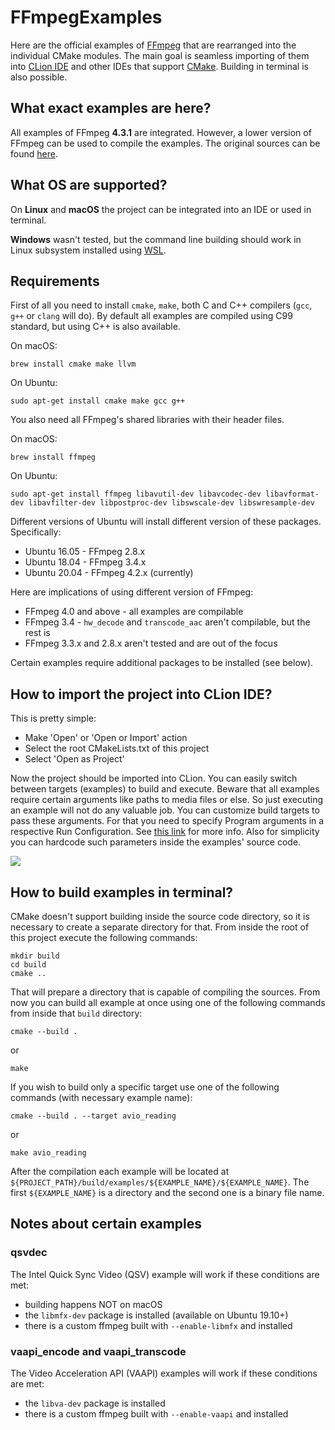 # FFmpegExamples

Here are the official examples of [FFmpeg](http://ffmpeg.org) that are rearranged into the individual CMake modules. The main goal is seamless importing of them into [CLion IDE](https://www.jetbrains.com/clion) and other IDEs that support [CMake](https://cmake.org/). Building in terminal is also possible. 

## What exact examples are here?

All examples of FFmpeg **4.3.1** are integrated. However, a lower version of FFmpeg can be used to compile the examples.
The original sources can be found [here](https://git.ffmpeg.org/gitweb/ffmpeg.git/tree/6b6b9e593dd4d3aaf75f48d40a13ef03bdef9fdb:/doc/examples).

## What OS are supported?

On **Linux** and **macOS** the project can be integrated into an IDE or used in terminal.

**Windows** wasn't tested, but the command line building should work in Linux subsystem installed using [WSL](https://docs.microsoft.com/en-us/windows/wsl/about).

## Requirements

First of all you need to install `cmake`, `make`, both C and C++ compilers (`gcc`, `g++` or `clang` will do). By default all examples are compiled using C99 standard, but using C++ is also available.

On macOS:
```
brew install cmake make llvm
```
On Ubuntu:
```
sudo apt-get install cmake make gcc g++
```

You also need all FFmpeg's shared libraries with their header files.

On macOS:
```
brew install ffmpeg
```
On Ubuntu:
```
sudo apt-get install ffmpeg libavutil-dev libavcodec-dev libavformat-dev libavfilter-dev libpostproc-dev libswscale-dev libswresample-dev
```
Different versions of Ubuntu will install different version of these packages. Specifically:
- Ubuntu 16.05 - FFmpeg 2.8.x
- Ubuntu 18.04 - FFmpeg 3.4.x
- Ubuntu 20.04 - FFmpeg 4.2.x (currently)

Here are implications of using different version of FFmpeg:
- FFmpeg 4.0 and above - all examples are compilable
- FFmpeg 3.4 - `hw_decode` and `transcode_aac` aren't compilable, but the rest is
- FFmpeg 3.3.x and 2.8.x aren't tested and are out of the focus

Certain examples require additional packages to be installed (see below).

## How to import the project into CLion IDE?

This is pretty simple:
- Make 'Open' or 'Open or Import' action
- Select the root CMakeLists.txt of this project
- Select 'Open as Project'

Now the project should be imported into CLion. You can easily switch between targets (examples) to build and execute. Beware that all examples require certain arguments like paths to media files or else. So just executing an example will not do any valuable job. You can customize build targets to pass these arguments. For that you need to specify Program arguments in a respective Run Configuration. See [this link](https://www.jetbrains.com/help/clion/run-debug-configuration-application.html#1) for more info.
Also for simplicity you can hardcode such parameters inside the examples' source code.

<img src="https://user-images.githubusercontent.com/979018/88188320-5c7eab80-cc40-11ea-8f14-f23c5df9d646.png">

## How to build examples in terminal?

CMake doesn't support building inside the source code directory, so it is necessary to create a separate directory for that. From inside the root of this project execute the following commands:
```
mkdir build
cd build
cmake ..
```

That will prepare a directory that is capable of compiling the sources. From now you can build all example at once using one of the following commands from inside that `build` directory:
```
cmake --build .
```
or
```
make
```

If you wish to build only a specific target use one of the following commands (with necessary example name):
```
cmake --build . --target avio_reading
```
or
```
make avio_reading
```

After the compilation each example will be located at `${PROJECT_PATH}/build/examples/${EXAMPLE_NAME}/${EXAMPLE_NAME}`. The first `${EXAMPLE_NAME}` is a directory and the second one is a binary file name.

## Notes about certain examples

### qsvdec

The Intel Quick Sync Video (QSV) example will work if these conditions are met:
- building happens NOT on macOS
- the `libmfx-dev` package is installed (available on Ubuntu 19.10+)
- there is a custom ffmpeg built with `--enable-libmfx` and installed

### vaapi_encode and vaapi_transcode

The Video Acceleration API (VAAPI) examples will work if these conditions are met:
- the `libva-dev` package is installed
- there is a custom ffmpeg built with `--enable-vaapi` and installed
